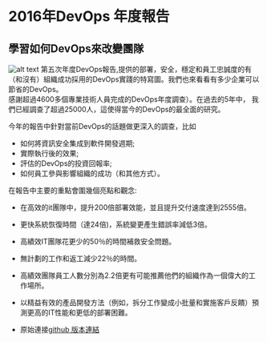 # 2016年DevOps 年度報告

## 學習如何DevOps來改變團隊
![alt text][logo]
第五次年度DevOps報告,提供的部署，安全，穩定和員工忠誠度的有（和沒有）組織成功採用​​的DevOps實踐的特寫圖。我們也來看看有多少企業可以節省的DevOps。  
感謝超過4600多個專業技術人員完成的DevOps年度調查）。在過去的5年中， 我們已經調查了超過25000人，這使得當今的DevOps的最全面的研究。

今年的報告中針對當前DevOps的話題做更深入的調查，比如
- 如何將資訊安全集成到軟件開發週期;
- 實際執行後的效果;
- 評估的DevOps的投資回報率;
- 如何員工參與影響組織的成功（和其他方式）。


在報告中主要的重點會圍幾個亮點和觀念:

- 在高效的it團隊中，提升200倍部署效能，並且提升交付速度達到2555倍。
- 更快系統恢復時間（達24倍)，系統變更產生錯誤率減低3倍。
- 高績效IT團隊花更少的50％的時間補救安全問題。
- 無計劃的工作和返工減少22％的時間。
- 高績效團隊員工人數分別為2.2倍更有可能推薦他們的組織作為一個偉大的工作場所。
- 以精益有效的產品開發方法（例如，拆分工作變成小批量和實施客戶反饋）預測更高的IT性能和更低的部署困難。

- 原始連接[github 版本連結](https://puppet.com/resources/white-paper/2016-state-devops-report/thank-you)

[logo]:
https://puppet.com/sites/default/files/inline-images/Puppet-DOR-cover.jpg
